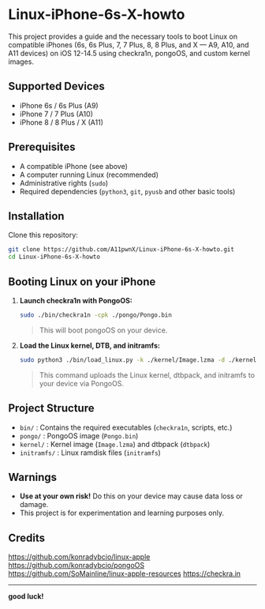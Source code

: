 # Linux-iPhone-6s-X-howto

This project provides a guide and the necessary tools to boot Linux on compatible iPhones (6s, 6s Plus, 7, 7 Plus, 8, 8 Plus, and X — A9, A10, and A11 devices) on iOS 12-14.5 using checkra1n, pongoOS, and custom kernel images.

## Supported Devices

- iPhone 6s / 6s Plus (A9)
- iPhone 7 / 7 Plus (A10)
- iPhone 8 / 8 Plus / X (A11)

## Prerequisites

- A compatible iPhone (see above)
- A computer running Linux (recommended)
- Administrative rights (`sudo`)
- Required dependencies (`python3`, `git`, `pyusb` and other basic tools)

## Installation

Clone this repository:

```bash
git clone https://github.com/A11pwnX/Linux-iPhone-6s-X-howto.git
cd Linux-iPhone-6s-X-howto
```

## Booting Linux on your iPhone

1. **Launch checkra1n with PongoOS:**

   ```bash
   sudo ./bin/checkra1n -cpk ./pongo/Pongo.bin
   ```

   > This will boot pongoOS on your device.

2. **Load the Linux kernel, DTB, and initramfs:**

   ```bash
   sudo python3 ./bin/load_linux.py -k ./kernel/Image.lzma -d ./kernel/dtbpack -r ./initramfs/initramfs
   ```

   > This command uploads the Linux kernel, dtbpack, and initramfs to your device via PongoOS.

## Project Structure

- `bin/` : Contains the required executables (`checkra1n`, scripts, etc.)
- `pongo/` : PongoOS image (`Pongo.bin`)
- `kernel/` : Kernel image (`Image.lzma`) and dtbpack (`dtbpack`)
- `initramfs/` : Linux ramdisk files (`initramfs`)

## Warnings

- **Use at your own risk!** Do this on your device may cause data loss or damage.
- This project is for experimentation and learning purposes only.

## Credits
https://github.com/konradybcio/linux-apple
https://github.com/konradybcio/pongoOS
https://github.com/SoMainline/linux-apple-resources
https://checkra.in

---

**good luck!**
